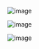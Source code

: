 ![image](https://user-images.githubusercontent.com/108928206/191013746-c823ff49-f29f-4c68-9087-47e510cd1aa4.png)

![image](https://user-images.githubusercontent.com/108928206/191013681-76b919f5-c992-422b-b47f-07b9a087e5b2.png)

![image](https://user-images.githubusercontent.com/108928206/191013767-9e87f22e-be0f-4a24-b0db-6d5e7c1ad50a.png)
